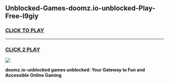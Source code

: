 
## Unblocked-Games-doomz.io-unblocked-Play-Free-l9giy
<h3>
<a href="https://premium76.site?title=doomz.io-unblocked&ref=20M">CLICK TO PLAY</a></h3>
<hr>

<h3>
<a href="https://premium76.site?title=doomz.io-unblocked&ref=20M">CLICK 2 PLAY</a>
  
</h3>

<a href="https://premium76.site?title=doomz.io-unblocked&ref=19M"><img src="https://clearcache.store/games.png"></a>


**doomz.io-unblocked games unblocked: Your Gateway to Fun and Accessible Online Gaming**
